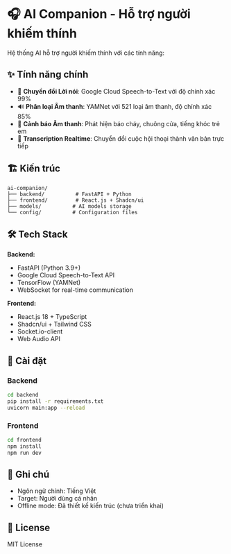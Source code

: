 # 🎧 AI Companion - Hỗ trợ người khiếm thính

Hệ thống AI hỗ trợ người khiếm thính với các tính năng:

## ✨ Tính năng chính

- 🎤 **Chuyển đổi Lời nói**: Google Cloud Speech-to-Text với độ chính xác 99%
- 🔊 **Phân loại Âm thanh**: YAMNet với 521 loại âm thanh, độ chính xác 85%
- 🚨 **Cảnh báo Âm thanh**: Phát hiện báo cháy, chuông cửa, tiếng khóc trẻ em
- 💬 **Transcription Realtime**: Chuyển đổi cuộc hội thoại thành văn bản trực tiếp

## 🏗️ Kiến trúc

```
ai-companion/
├── backend/          # FastAPI + Python
├── frontend/         # React.js + Shadcn/ui
├── models/          # AI models storage
└── config/          # Configuration files
```

## 🛠️ Tech Stack

**Backend:**
- FastAPI (Python 3.9+)
- Google Cloud Speech-to-Text API
- TensorFlow (YAMNet)
- WebSocket for real-time communication

**Frontend:**
- React.js 18 + TypeScript
- Shadcn/ui + Tailwind CSS
- Socket.io-client
- Web Audio API

## 🚀 Cài đặt

### Backend
```bash
cd backend
pip install -r requirements.txt
uvicorn main:app --reload
```

### Frontend
```bash
cd frontend
npm install
npm run dev
```

## 📝 Ghi chú

- Ngôn ngữ chính: Tiếng Việt
- Target: Người dùng cá nhân
- Offline mode: Đã thiết kế kiến trúc (chưa triển khai)

## 📄 License

MIT License 